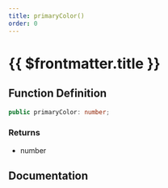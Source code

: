 ```yaml
---
title: primaryColor()
order: 0
---
```


# {{ $frontmatter.title }}

## Function Definition

```ts
public primaryColor: number;
```

### Returns

* number

## Documentation

<!--@include: ./parts/primaryColor.md-->
